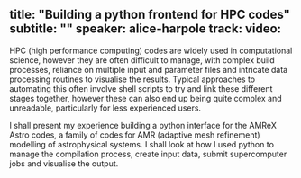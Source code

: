 title: "Building a python frontend for HPC codes"
subtitle: ""
speaker: alice-harpole
track: 
video:
---
HPC (high performance computing) codes are widely used in computational science, however they are often difficult to manage, with complex build processes, reliance on multiple input and parameter files and intricate data processing routines to visualise the results. Typical approaches to automating this often involve shell scripts to try and link these different stages together, however these can also end up being quite complex and unreadable, particularly for less experienced users. 

I shall present my experience building a python interface for the AMReX Astro codes, a family of codes for AMR (adaptive mesh refinement) modelling of astrophysical systems. I shall look at how I used python to manage the compilation process, create input data, submit supercomputer jobs and visualise the output.
